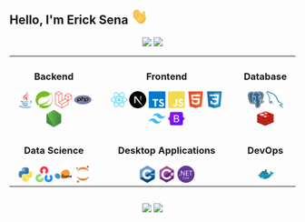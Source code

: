 ## Hello, I'm Erick Sena []() <img src="https://raw.githubusercontent.com/ErickSenaGodinho/ErickSenaGodinho/main/hi.gif" width="30" />
<div align="center">
  	<img width="500em" src="https://github-readme-stats.vercel.app/api?username=ericksenagodinho&show_icons=true&theme=dracula&include_all_commits=true&count_private=true"/>
  	<img width="500em" src="https://github-readme-stats.vercel.app/api/top-langs/?username=ericksenagodinho&layout=compact&langs_count=7&theme=dracula"/>
</div>
<table align="center">
  <tr>
	<td align="center">
      <h3>Backend</h3>
      <img alt="Java" height="30" src="https://raw.githubusercontent.com/devicons/devicon/master/icons/java/java-original.svg">
      <img alt="Spring" height="30" src="https://raw.githubusercontent.com/devicons/devicon/master/icons/spring/spring-original.svg">
      <img alt="Laravel" height="30" src="https://raw.githubusercontent.com/devicons/devicon/master/icons/laravel/laravel-original.svg">
      <img alt="PHP" height="30" src="https://raw.githubusercontent.com/devicons/devicon/master/icons/php/php-original.svg">
      <img alt="NodeJS" height="30" src="https://raw.githubusercontent.com/devicons/devicon/master/icons/nodejs/nodejs-original.svg">
    </td>
	<td align="center">
      <h3>Frontend</h3>
      <img alt="React" height="30" src="https://raw.githubusercontent.com/devicons/devicon/master/icons/react/react-original.svg">
      <img alt="NextJS" height="30" src="https://raw.githubusercontent.com/devicons/devicon/master/icons/nextjs/nextjs-original.svg">
      <img alt="TypeScript" height="30" src="https://raw.githubusercontent.com/devicons/devicon/master/icons/typescript/typescript-plain.svg">
      <img alt="JavaScript" height="30" src="https://raw.githubusercontent.com/devicons/devicon/master/icons/javascript/javascript-plain.svg">
      <img alt="HTML5" height="30" src="https://raw.githubusercontent.com/devicons/devicon/master/icons/html5/html5-original.svg">
      <img alt="CSS3" height="30" src="https://raw.githubusercontent.com/devicons/devicon/master/icons/css3/css3-original.svg">
      <img alt="TailwindCSS" height="30" src="https://raw.githubusercontent.com/devicons/devicon/master/icons/tailwindcss/tailwindcss-original.svg">
      <img alt="Bootstrap" height="30" src="https://raw.githubusercontent.com/devicons/devicon/master/icons/bootstrap/bootstrap-original.svg">
    </td>
    <td align="center">
      <h3>Database</h3>
      <img alt="PostgreSQL" height="30" src="https://raw.githubusercontent.com/devicons/devicon/master/icons/postgresql/postgresql-original.svg">
      <img alt="MySQL" height="30" src="https://raw.githubusercontent.com/devicons/devicon/master/icons/mysql/mysql-original.svg">
      <img alt="Redis" height="30" src="https://raw.githubusercontent.com/devicons/devicon/master/icons/redis/redis-original.svg">
    </td>
  </tr>
  <tr>
    <td align="center">
      <h3>Data Science</h3>
      <img alt="Python" height="30" src="https://raw.githubusercontent.com/devicons/devicon/master/icons/python/python-original.svg">
      <img alt="OpenCV" height="30" src="https://raw.githubusercontent.com/devicons/devicon/master/icons/opencv/opencv-original.svg">
      <img alt="Scikit-learn" height="30" src="https://raw.githubusercontent.com/devicons/devicon/master/icons/scikitlearn/scikitlearn-original.svg">
      <img alt="Jupyter" height="30" src="https://raw.githubusercontent.com/devicons/devicon/master/icons/jupyter/jupyter-original.svg">
    </td>
    <td align="center">
      <h3>Desktop Applications</h3>
      <img alt="C++" height="30" src="https://raw.githubusercontent.com/devicons/devicon/master/icons/cplusplus/cplusplus-original.svg">
      <img alt="C#" height="30" src="https://raw.githubusercontent.com/devicons/devicon/master/icons/csharp/csharp-original.svg">
      <img alt=".NET" height="30" src="https://raw.githubusercontent.com/devicons/devicon/master/icons/dotnetcore/dotnetcore-original.svg">
    </td>
	<td align="center">
      <h3>DevOps</h3>
      <img alt="Docker" height="30" src="https://raw.githubusercontent.com/devicons/devicon/master/icons/docker/docker-original.svg">
    </td>
  </tr>
</table>

##
<div align="center"> 
  	<a href="https://www.linkedin.com/in/erick-sena-godinho/" target="_blank"><img src="https://img.shields.io/badge/-LinkedIn-%230077B5?style=for-the-badge&logo=linkedin&logoColor=white" target="_blank"></a>  
  	<a href = "mailto:ericksena.dev@gmail.com"><img src="https://img.shields.io/badge/-Gmail-%23333?style=for-the-badge&logo=gmail&logoColor=white" target="_blank"></a>
</div>
